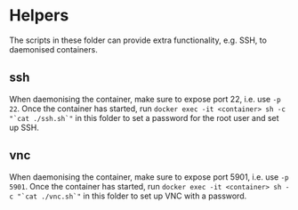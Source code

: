 Helpers
=======

The scripts in these folder can provide extra functionality, e.g. SSH, to daemonised containers.

ssh
---

When daemonising the container, make sure to expose port 22, i.e. use `-p 22`. Once the container has started, run ``docker exec -it <container> sh -c "`cat ./ssh.sh`"`` in this folder to set a password for the root user and set up SSH.

vnc
---

When daemonising the container, make sure to expose port 5901, i.e. use `-p 5901`. Once the container has started, run ``docker exec -it <container> sh -c "`cat ./vnc.sh`"`` in this folder to set up VNC with a password.
